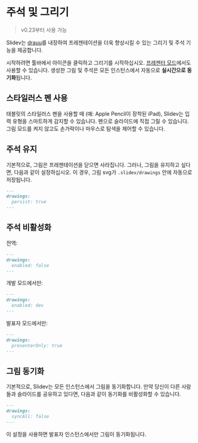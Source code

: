 # 주석 및 그리기

> v0.23부터 사용 가능

Slidev는 [drauu](https://github.com/antfu/drauu)를 내장하여 프레젠테이션을 더욱 향상시킬 수 있는 그리기 및 주석 기능을 제공합니다.

시작하려면 툴바에서 <carbon-pen class="inline-icon-btn"/> 아이콘을 클릭하고 그리기를 시작하십시오. [프레젠터 모드](/guide/presenter-mode)에서도 사용할 수 있습니다. 생성한 그림 및 주석은 모든 인스턴스에서 자동으로 **실시간으로 동기화**됩니다.

<Tweet id="1424027510342250499" />

## 스타일러스 펜 사용

태블릿의 스타일러스 펜을 사용할 때 (예: Apple Pencil이 장착된 iPad), Slidev는 입력 유형을 스마트하게 감지할 수 있습니다. 펜으로 슬라이드에 직접 그릴 수 있습니다. 그림 모드를 켜지 않고도 손가락이나 마우스로 탐색을 제어할 수 있습니다.

## 주석 유지

기본적으로, 그림은 프레젠테이션을 닫으면 사라집니다. 그러나, 그림을 유지하고 싶다면, 다음과 같이 설정하십시오. 이 경우, 그림 svg가 `.slidev/drawings` 안에 자동으로 저장됩니다.

```md
---
drawings: 
  persist: true
---
```

## 주석 비활성화

전역:

```md
---
drawings: 
  enabled: false
---
```

개발 모드에서만:

```md
---
drawings: 
  enabled: dev
---
```

발표자 모드에서만:

```md
---
drawings: 
  presenterOnly: true
---
```

## 그림 동기화

기본적으로, Slidev는 모든 인스턴스에서 그림을 동기화합니다. 만약 당신이 다른 사람들과 슬라이드를 공유하고 있다면, 다음과 같이 동기화를 비활성화할 수 있습니다.

```md
---
drawings: 
  syncAll: false
---
```

이 설정을 사용하면 발표자 인스턴스에서만 그림이 동기화됩니다.


